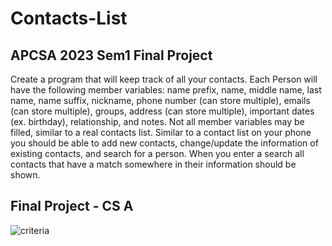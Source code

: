 # Contacts-List
## APCSA 2023 Sem1 Final Project
Create a program that will keep track of all your contacts. Each Person will have the following member variables: name prefix, name, middle name, last name, name suffix, nickname, phone number (can store multiple), emails (can store multiple), groups, address (can store multiple), important dates (ex. birthday), relationship, and notes. Not all member variables may be filled, similar to a real contacts list. Similar to a contact list on your phone you should be able to add new contacts, change/update the information of existing contacts, and search for a person. When you enter a search all contacts that have a match somewhere in their information should be shown.
## Final Project  - CS A
![criteria](https://camo.githubusercontent.com/7180829baf7140f28e5e061746000660865b16fec4e867727f3c5bdec4fa9606/68747470733a2f2f6d656469612e646973636f72646170702e6e65742f6174746163686d656e74732f313038313832353035393933383738333334342f313137313839383938303536353739393032342f696d6167652e706e673f65783d36353565356166392669733d363534626535663926686d3d34653163313561663033323030366236656134616433386161316230333664666638343436353739356233343630396564646631636661393638656565646465)

